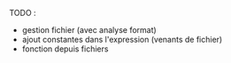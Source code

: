 TODO :

 - gestion fichier (avec analyse format)
 - ajout constantes dans l'expression (venants de fichier)
 - fonction depuis fichiers

